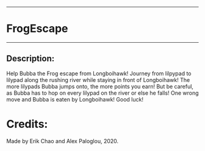 ___

# FrogEscape
___

## Description:

Help Bubba the Frog escape from Longboihawk! Journey from lilpypad to lilypad along the rushing river while staying in front of Longboihawk! The more lilypads Bubba jumps onto, the more points you earn! But be careful, as Bubba has to hop on every lilypad on the river or else he falls! One wrong move and Bubba is eaten by Longboihawk! Good luck!

# Credits:

Made by Erik Chao and Alex Paloglou, 2020.